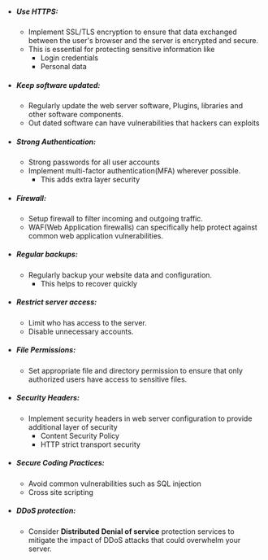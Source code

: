 
* ##### Use HTTPS:
	* Implement SSL/TLS encryption to ensure that data exchanged between the user's browser and the server is encrypted and secure.
	* This is essential for protecting sensitive information like
		* Login credentials
		* Personal data
* ##### Keep software updated:
	* Regularly update the web server software, Plugins, libraries and other software components.
	* Out dated software can have vulnerabilities that hackers can exploits
* ##### Strong Authentication:
	* Strong passwords for all user accounts 
	* Implement multi-factor authentication(MFA) wherever possible.
		* This adds extra layer security 
* ##### Firewall:
	* Setup firewall to filter incoming and outgoing traffic.
	* WAF(Web Application firewalls) can specifically help protect against common web application vulnerabilities.
* ##### Regular backups:
	* Regularly backup your website data and configuration.
		* This helps to recover quickly
* ##### Restrict server access:
	* Limit who has access to the server.
	* Disable unnecessary accounts.
* ##### File Permissions:
	* Set appropriate file and directory permission to ensure that only authorized users have access to sensitive files.
* ##### Security Headers:
	* Implement security headers in web server configuration to provide additional layer of security
		* Content Security Policy
		* HTTP strict transport security
* ##### Secure Coding Practices:
	* Avoid common vulnerabilities such as SQL injection
	* Cross site scripting
* ##### DDoS protection:
	* Consider **Distributed Denial of service** protection services to mitigate the impact of DDoS attacks that could overwhelm your server.

